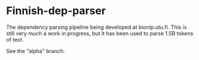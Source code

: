 Finnish-dep-parser
==================

The dependency parsing pipeline being developed at bionlp.utu.fi. This is still very much a work in progress, but it has been used to parse 1.5B tokens of text.

See the "alpha" branch.
